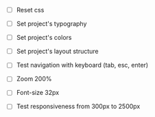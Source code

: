 - [ ] Reset css
- [ ] Set project's typography
- [ ] Set project's colors
- [ ] Set project's layout structure

- [ ] Test navigation with keyboard (tab, esc, enter)
- [ ] Zoom 200%
- [ ] Font-size 32px
- [ ] Test responsiveness from 300px to 2500px
